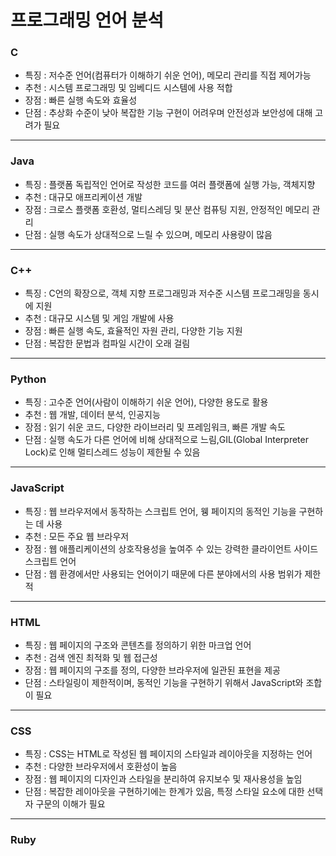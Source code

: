 # 프로그래밍 언어 분석

<h3>C</h3> 

 - 특징 : 저수준 언어(컴퓨터가 이해하기 쉬운 언어), 메모리 관리를 직접 제어가능
 - 추천 : 시스템 프로그래밍 및 임베디드 시스템에 사용 적합
 - 장점 : 빠른 실행 속도와 효율성
 - 단점 : 추상화 수준이 낮아 복잡한 기능 구현이 어려우며 안전성과 보안성에 대해 고려가 필요

<hr>

<h3>Java</h3> 

 - 특징 : 플랫폼 독립적인 언어로 작성한 코드를 여러 플랫폼에 실행 가능, 객체지향
 - 추천 : 대규모 애프리케이션 개발
 - 장점 : 크로스 플랫폼 호환성, 멀티스레딩 및 분산 컴퓨팅 지원, 안정적인 메모리 관리
 - 단점 : 실행 속도가 상대적으로 느릴 수 있으며, 메모리 사용량이 많음

<hr>

<h3>C++</h3>

 - 특징 : C언의 확장으로, 객체 지향 프로그래밍과 저수준 시스템 프로그래밍을 동시에 지원
 - 추천 : 대규모 시스템 및 게임 개발에 사용
 - 장점 : 빠른 실행 속도, 효율적인 자원 관리, 다양한 기능 지원
 - 단점 : 복잡한 문법과 컴파일 시간이 오래 걸림

<hr> 

<h3>Python</h3>

 - 특징 : 고수준 언어(사람이 이해하기 쉬운 언어), 다양한 용도로 활용
 - 추천 : 웹 개발, 데이터 분석, 인공지능
 - 장점 : 읽기 쉬운 코드, 다양한 라이브러리 및 프레임워크, 빠른 개발 속도
 - 단점 : 실행 속도가 다른 언어에 비해 상대적으로 느림,GIL(Global Interpreter Lock)로 인해 멀티스레드 성능이 제한될 수 있음

<hr>

<h3>JavaScript</h3>

 - 특징 : 웹 브라우저에서 동작하는 스크립트 언어, 웽 페이지의 동적인 기능을 구현하는 데 사용
 - 추천 : 모든 주요 웹 브라우저
 - 장점 : 웹 애플리케이션의 상호작용성을 높여주 수 있는 강력한 클라이언트 사이드 스크립트 언어
 - 단점 : 웹 환경에서만 사용되는 언어이기 때문에 다른 분야에서의 사용 범위가 제한적

<hr>

<h3>HTML</h3>

 - 특징 : 웹 페이지의 구조와 콘텐츠를 정의하기 위한 마크업 언어
 - 추천 : 검색 엔진 최적화 및 웹 접근성
 - 장점 : 웹 페이지의 구조를 정의, 다양한 브라우저에 일관된 표현을 제공
 - 단점 : 스타일링이 제한적이며, 동적인 기능을 구현하기 위해서 JavaScript와 조합이 필요

<hr>

<h3>CSS</h3> 

 - 특징 : CSS는 HTML로 작성된 웹 페이지의 스타일과 레이아웃을 지정하는 언어
 - 추천 : 다양한 브라우저에서 호환성이 높음
 - 장점 : 웹 페이지의 디자인과 스타일을 분리하여 유지보수 및 재사용성을 높임
 - 단점 : 복잡한 레이아웃을 구현하기에는 한계가 있음, 특정 스타일 요소에 대한 선택자 구문의 이해가 필요

<hr>

<h3>Ruby</h3> 
 
